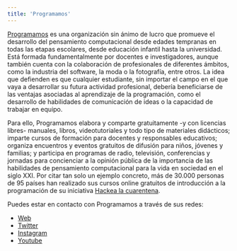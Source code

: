 ```yaml
---
title: 'Programamos'
---
```


<a href="https://programamos.es/">Programamos</a> es una organización sin ánimo de lucro que promueve el desarrollo del pensamiento computacional desde edades tempranas en todas las etapas escolares, desde educación infantil hasta la universidad. Está formada fundamentalmente por docentes e investigadores, aunque también cuenta con la colaboración de profesionales de diferentes ámbitos, como la industria del software, la moda o la fotografía, entre otros. La idea que defienden es que cualquier estudiante, sin importar el campo en el que vaya a desarrollar su futura actividad profesional, debería beneficiarse de las ventajas asociadas al aprendizaje de la programación, como el desarrollo de habilidades de comunicación de ideas o la capacidad de trabajar en equipo.

Para ello, Programamos elabora y comparte gratuitamente -y con licencias libres- manuales, libros, videotutoriales y todo tipo de materiales didácticos; imparte cursos de formación para docentes y responsables educativos; organiza encuentros y eventos gratuitos de difusión para niños, jóvenes y familias; y participa en programas de radio, televisión, conferencias y jornadas para concienciar a la opinión pública de la importancia de las habilidades de pensamiento computacional para la vida en sociedad en el siglo XXI. Por citar tan solo un ejemplo concreto, más de 30.000 personas de 95 países han realizado sus cursos online gratuitos de introducción a la programación de su iniciativa <a href="https://programamos.es/hack">Hackea la cuarentena</a>.

Puedes estar en contacto con Programamos a través de sus redes:

- [Web](https://programamos.es/)
- [Twitter](http://twitter.com/programamos)
- [Instagram](https://www.instagram.com/programamos_es/)
- [Youtube](https://www.youtube.com/channel/UCxOl75aSJE7XpZrLdS8gtCg)
